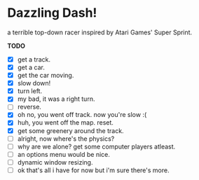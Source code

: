 # Dazzling Dash!
a terrible top-down racer inspired by Atari Games' Super Sprint.

**TODO**
- [x] get a track.
- [x] get a car.
- [x] get the car moving.
- [x] slow down!
- [x] turn left.
- [x] my bad, it was a right turn.
- [ ] reverse.
- [x] oh no, you went off track. now you're slow :(
- [x] huh, you went off the map. reset.
- [x] get some greenery around the track.
- [ ] alright, now where's the physics?
- [ ] why are we alone? get some computer players atleast.
- [ ] an options menu would be nice.
- [ ] dynamic window resizing.
- [ ] ok that's all i have for now but i'm sure there's more.
